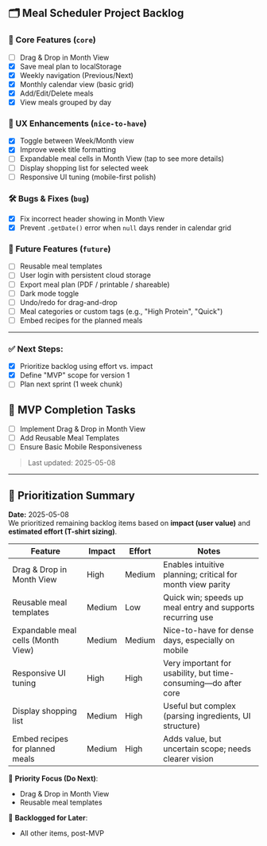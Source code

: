 ## 🗂️ Meal Scheduler Project Backlog

### 🧱 Core Features (`core`)
- [ ] Drag & Drop in Month View
- [x] Save meal plan to localStorage
- [x] Weekly navigation (Previous/Next)
- [x] Monthly calendar view (basic grid)
- [x] Add/Edit/Delete meals
- [x] View meals grouped by day

### 🎯 UX Enhancements (`nice-to-have`)
- [x] Toggle between Week/Month view
- [x] Improve week title formatting
- [ ] Expandable meal cells in Month View (tap to see more details)
- [ ] Display shopping list for selected week
- [ ] Responsive UI tuning (mobile-first polish)

### 🛠 Bugs & Fixes (`bug`)
- [x] Fix incorrect header showing in Month View
- [x] Prevent `.getDate()` error when `null` days render in calendar grid

### 🔮 Future Features (`future`)
- [ ] Reusable meal templates
- [ ] User login with persistent cloud storage
- [ ] Export meal plan (PDF / printable / shareable)
- [ ] Dark mode toggle
- [ ] Undo/redo for drag-and-drop
- [ ] Meal categories or custom tags (e.g., "High Protein", "Quick")
- [ ] Embed recipes for the planned meals

---

### ✅ Next Steps:
- [x] Prioritize backlog using effort vs. impact
- [x] Define \"MVP\" scope for version 1
- [ ] Plan next sprint (1 week chunk)

## 🚀 MVP Completion Tasks

- [ ] Implement Drag & Drop in Month View <!-- 💥 High | ⏱ Medium -->
- [ ] Add Reusable Meal Templates <!-- 💥 Medium | ⏱ Low -->
- [ ] Ensure Basic Mobile Responsiveness <!-- 💥 High | ⏱ High -->

> Last updated: 2025-05-08

---

## 🔎 Prioritization Summary

**Date:** 2025-05-08  
We prioritized remaining backlog items based on **impact (user value)** and **estimated effort (T-shirt sizing)**.

| Feature                             | Impact | Effort | Notes |
|-------------------------------------|--------|--------|-------|
| Drag & Drop in Month View           | High   | Medium | Enables intuitive planning; critical for month view parity |
| Reusable meal templates             | Medium | Low    | Quick win; speeds up meal entry and supports recurring use |
| Expandable meal cells (Month View)  | Medium | Medium | Nice-to-have for dense days, especially on mobile |
| Responsive UI tuning                | High   | High   | Very important for usability, but time-consuming—do after core |
| Display shopping list               | Medium | High   | Useful but complex (parsing ingredients, UI structure) |
| Embed recipes for planned meals     | Medium | High   | Adds value, but uncertain scope; needs clearer vision |

🎯 **Priority Focus (Do Next)**:
- Drag & Drop in Month View
- Reusable meal templates

🧊 **Backlogged for Later**:
- All other items, post-MVP


